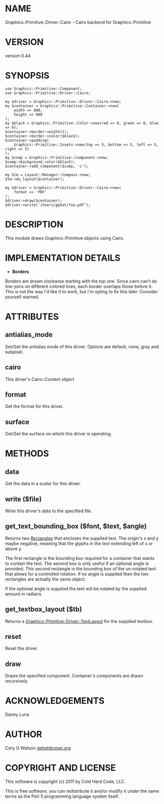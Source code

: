 # NAME

Graphics::Primitive::Driver::Cairo - Cairo backend for Graphics::Primitive

# VERSION

version 0.44

# SYNOPSIS

    use Graphics::Primitive::Component;
    use Graphics::Primitive::Driver::Cairo;

    my $driver = Graphics::Primitive::Driver::Cairo->new;
    my $container = Graphics::Primitive::Container->new(
        width => 800,
        height => 600
    );
    my $black = Graphics::Primitive::Color->new(red => 0, green => 0, blue => 0);
    $container->border->width(1);
    $container->border->color($black);
    $container->padding(
        Graphics::Primitive::Insets->new(top => 5, bottom => 5, left => 5, right => 5)
    );
    my $comp = Graphics::Primitive::Component->new;
    $comp->background_color($black);
    $container->add_component($comp, 'c');

    my $lm = Layout::Manager::Compass->new;
    $lm->do_layout($container);

    my $driver = Graphics::Primitive::Driver::Cairo->new(
        format => 'PDF'
    );
    $driver->draw($container);
    $driver->write('/Users/gphat/foo.pdf');

# DESCRIPTION

This module draws Graphics::Primitive objects using Cairo.

# IMPLEMENTATION DETAILS

- __Borders__

Borders are drawn clockwise starting with the top one.  Since cairo can't do
line-joins on different colored lines, each border overlaps those before it.
This is not the way I'd like it to work, but i'm opting to fix this later.
Consider yourself warned.

# ATTRIBUTES

## antialias_mode

Set/Get the antialias mode of this driver. Options are default, none, gray and
subpixel.

## cairo

This driver's Cairo::Context object

## format

Get the format for this driver.

## surface

Get/Set the surface on which this driver is operating.

# METHODS

## data

Get the data in a scalar for this driver.

## write ($file)

Write this driver's data to the specified file.

## get_text_bounding_box ($font, $text, $angle)

Returns two [Rectangles](http://search.cpan.org/perldoc?Graphics::Primitive::Rectangle) that encloses the
supplied text. The origin's x and y maybe negative, meaning that the glyphs in
the text extending left of x or above y.

The first rectangle is the bounding box required for a container that wants to
contain the text.  The second box is only useful if an optional angle is
provided.  This second rectangle is the bounding box of the un-rotated text
that allows for a controlled rotation.  If no angle is supplied then the
two rectangles are actually the same object.

If the optional angle is supplied the text will be rotated by the supplied
amount in radians.

## get_textbox_layout ($tb)

Returns a [Graphics::Primitive::Driver::TextLayout](http://search.cpan.org/perldoc?Graphics::Primitive::Driver::TextLayout) for the supplied
textbox.

## reset

Reset the driver.

## draw

Draws the specified component.  Container's components are drawn recursively.

# ACKNOWLEDGEMENTS

Danny Luna

# AUTHOR

Cory G Watson <gphat@cpan.org>

# COPYRIGHT AND LICENSE

This software is copyright (c) 2011 by Cold Hard Code, LLC.

This is free software; you can redistribute it and/or modify it under
the same terms as the Perl 5 programming language system itself.